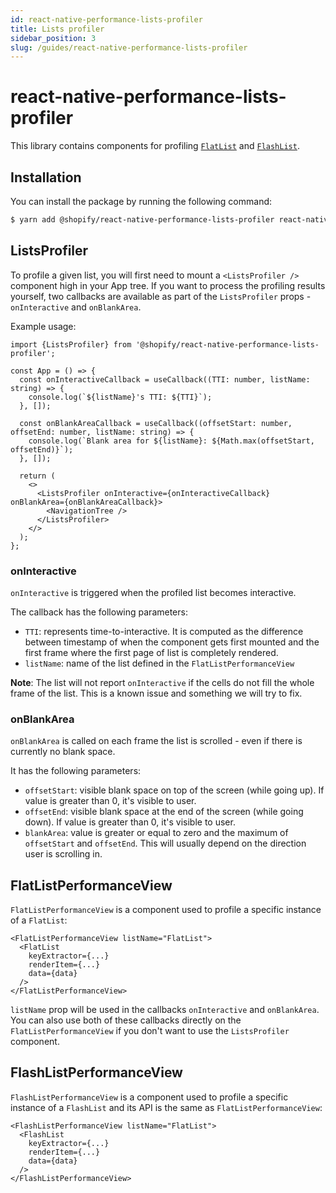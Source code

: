```yaml
---
id: react-native-performance-lists-profiler
title: Lists profiler
sidebar_position: 3
slug: /guides/react-native-performance-lists-profiler
---
```


# react-native-performance-lists-profiler

This library contains components for profiling [`FlatList`](https://reactnative.dev/docs/flatlist) and [`FlashList`](https://github.com/Shopify/flash-list).

## Installation

You can install the package by running the following command:

```bash
$ yarn add @shopify/react-native-performance-lists-profiler react-native-flipper
```

## ListsProfiler

To profile a given list, you will first need to mount a `<ListsProfiler />` component high in your App tree.
If you want to process the profiling results yourself, two callbacks are available as part of the `ListsProfiler` props - `onInteractive` and `onBlankArea`.

Example usage:

```tsx
import {ListsProfiler} from '@shopify/react-native-performance-lists-profiler';

const App = () => {
  const onInteractiveCallback = useCallback((TTI: number, listName: string) => {
    console.log(`${listName}'s TTI: ${TTI}`);
  }, []);

  const onBlankAreaCallback = useCallback((offsetStart: number, offsetEnd: number, listName: string) => {
    console.log(`Blank area for ${listName}: ${Math.max(offsetStart, offsetEnd)}`);
  }, []);

  return (
    <>
      <ListsProfiler onInteractive={onInteractiveCallback} onBlankArea={onBlankAreaCallback}>
        <NavigationTree />
      </ListsProfiler>
    </>
  );
};
```

### onInteractive

`onInteractive` is triggered when the profiled list becomes interactive.

The callback has the following parameters:

- `TTI`: represents time-to-interactive. It is computed as the difference between timestamp of when the component gets first mounted and the first frame where the first page of list is completely rendered.
- `listName`: name of the list defined in the `FlatListPerformanceView`

**Note**: The list will not report `onInteractive` if the cells do not fill the whole frame of the list. This is a known issue and something we will try to fix.

### onBlankArea

`onBlankArea` is called on each frame the list is scrolled - even if there is currently no blank space.

It has the following parameters:

- `offsetStart`: visible blank space on top of the screen (while going up). If value is greater than 0, it's visible to user.
- `offsetEnd`: visible blank space at the end of the screen (while going down). If value is greater than 0, it's visible to user.
- `blankArea`: value is greater or equal to zero and the maximum of `offsetStart` and `offsetEnd`. This will usually depend on the direction user is scrolling in.

## FlatListPerformanceView

`FlatListPerformanceView` is a component used to profile a specific instance of a `FlatList`:

```tsx
<FlatListPerformanceView listName="FlatList">
  <FlatList
    keyExtractor={...}
    renderItem={...}
    data={data}
  />
</FlatListPerformanceView>
```

`listName` prop will be used in the callbacks `onInteractive` and `onBlankArea`. You can also use both of these callbacks directly on the `FlatListPerformanceView` if you don't want to use the `ListsProfiler` component.

## FlashListPerformanceView

`FlashListPerformanceView` is a component used to profile a specific instance of a `FlashList` and its API is the same as `FlatListPerformanceView`:

```tsx
<FlashListPerformanceView listName="FlatList">
  <FlashList
    keyExtractor={...}
    renderItem={...}
    data={data}
  />
</FlashListPerformanceView>
```

